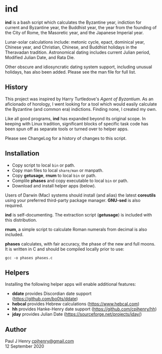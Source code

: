 ind
===

**ind** is a bash script which calculates the Byzantine year, indiction for
current and Byzantine year, the Buddhist year, the year from the founding of
the City of Rome, the Masoretic year, and the Japanese Imperial year.

Lunar-solar calculations include: metonic cycle, epact, dominical year,
Chinese year, and Christian, Chinese, and Buddhist holidays in the Theravadan
tradition. Astronomical dating includes current Julian period, Modified
Julian Date, and Rata Die.

Other obscure and idiosyncratic dating system support, including unusual
holidays, has also been added. Please see the man file for full list.

## History
This project was inspired by Harry Turtledove's _Agent of Byzantium_. As an
aficionado of horology, I went looking for a tool which would easily calculate
the Byzantine (and common era) indictions. Finding none, I created my own.

Like all good programs, **ind** has expanded beyond its original scope. In
keeping with Linux tradition, significant blocks of specific task code has
been spun off as separate tools or turned over to helper apps.

Please see ChangeLog for a history of changes to this script.

## Installation
- Copy script to local `bin` or path.
- Copy man files to local `share/man` or manpath.
- Copy **getusage**, **rnum** to local `bin` or path.
- Complile **phases** and copy executable to local `bin` or path.
- Download and install helper apps (below).

Users of Darwin (Mac) systems should install (and alias) the latest
**coreutils** using your preferred third-party package manager. **GNU-sed**
is also required.

**ind** is self-documenting. The extraction script (**getusage**) is included
with this distribution.

**rnum**, a simple script to calculate Roman numerals from decimal is also
included.

**phases** calculates, with fair accuracy, the phase of the new and full
moons. It is written in C and should be compiled locally prior to use:

	gcc -o phases phases.c

## Helpers
Installing the following helper apps will enable additional features:

- **ddate** provides Discordian date support (https://github.com/bo0ts/ddate)
- **hebcal** provides Hebrew calculations (https://www.hebcal.com)
- **hh** provides Hanke-Henry date support (https://github.com/cpjhenry/hh)
- **jday** provides Julian Date (https://sourceforge.net/projects/jday/)

## Author
Paul J Henry <cpjhenry@gmail.com>  
12 September 2020
